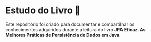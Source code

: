 # Estudo do Livro 📖

Este repositório foi criado para documentar e compartilhar os conhecimentos adquiridos
durante a leitura do livro **JPA Eficaz. As Melhores Práticas de Persistência de Dados em Java**.
